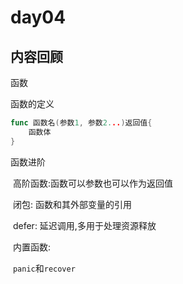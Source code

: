 # day04	

## 内容回顾

函数

函数的定义

````go
func 函数名(参数1, 参数2...)返回值{
    函数体
}
````

函数进阶 

​	高阶函数:函数可以参数也可以作为返回值

​	闭包: 函数和其外部变量的引用

​	defer: 延迟调用,多用于处理资源释放

​	 内置函数:

​			`panic`和`recover`